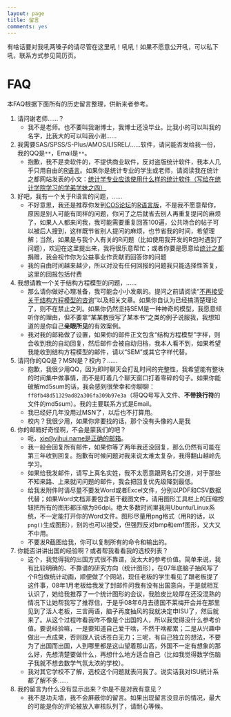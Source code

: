 ```yaml
---
layout: page
title: 留言
comments: yes
---
```


有啥话要对我吼两嗓子的请尽管在这里吼！吼吼！如果不愿意公开吼，可以私下吼，联系方式参见简历页。

# FAQ

本FAQ根据下面所有的历史留言整理，供新来者参考。
	
1. 请问谢老师……？
    - 我不是老师。也不要叫我谢博士，我博士还没毕业。比我小的可以叫我的名字，比我大的可以叫我小谢……
1. 我需要SAS/SPSS/S-Plus/AMOS/LISREL/……软件，请问能否发给我一份，我的QQ是`**`，Email是`**`。
    - 抱歉，我不是卖软件的，不提供商业软件，反对盗版统计软件，我本人几乎只用自由的[R语言](http://www.r-project.org)。如果你是统计专业的学生或老师，请阅读我在统计之都网站发表的小文：[统计学专业应该使用什么样的统计软件（写给在统计学院学习的学弟学妹之四）](http://cos.name/2008/11/which-statistical-software-should-we-use/)
1. 好吧，我有一个关于R语言的问题，……
    - 不好意思，我还是推荐你发到[COS论坛](http://cos.name/cn)的[R语言版](http://cos.name/cn/forum/15)，不是我不愿意帮你，原因是别人可能有同样的问题，你问了之后就省去别人再重复提问的麻烦了，如果人人都来问我，我可能需要重复回答100遍，公共场合的帖子可以被后人搜到，这样既节省别人提问的麻烦，也节省我的时间，希望理解；当然，如果是与我个人有关的R问题（比如使用我开发的R包时遇到了问题），欢迎在这里提出来，我将很乐意帮忙；或者你要是愿意给[统计之都](http://cos.name/donate/)捐赠，我会视作你为公益事业作贡献而回答你的问题
    - 我的自由时间越来越少，所以对没有任何回报的问题我只能选择性答复，这里的回报包括付费
1. 我想请教一个关于结构方程模型的问题，……
    - 那么请你做好心理准备，我可能会小小发飙的。提问之前请阅读“[不再接受关于结构方程模型的咨询](../2008/05/no-more-consultation-about-structural-equation-models/)”以及相关文章。如果你自认为已经搞清楚理论了，则不在禁止之列。如果你仍然坚持SEM是一种神奇的模型，我愿意倾听你的理由，但不要拿“某某教授写了某本书”之类的例子说服我，我想知道的是你自己**亲眼所见**的有效案例。
    - 我对我的邮箱做了设置，如果你的邮件正文包含“结构方程模型”字样，则会收到我的自动回复，然后邮件会被自动归档，我本人看不到，如果希望我能收到结构方程模型的邮件，请以“SEM”或其它字样代替。
1. 请问你的QQ是？MSN是？校内？……
    - 抱歉，我很少用QQ，因为即时聊天会打乱时间的完整性，我希望能有整块的时间集中做事情，而不是盯着几个聊天窗口打着零碎的句子。如果你能破解md5sum的话，我会感到很荣幸和你聊聊：`ff8fb48d51329ad82a306fa309b97e3a`（将QQ号写入文件、**不带换行符**的文件的md5sum）。我的主要联系方式是Email。
    - 我已经好几年没用过MSN了，以后也不打算用。
    - 校内？我很少用，如果你非要找的话，那个没有头像的人是我
1. 你的邮箱好奇怪啊，不会是蒙我们的吧？
    - 呃，xie@yihui.name是正确的邮箱。
    - 我一般会回复所有邮件，如果你等了两年我还没回复，那么仍然有可能在第三年收到回复。抱歉有时候问题对我来说太难太复杂，我得翻山越岭先学习。
    - 如果给我发邮件，请写上真名实姓，我不太愿意跟网名打交道，对于那些不知来路、上来就问问题的邮件，我会把回复优先级降到最低。
    - 给我发附件时请尽量不要发Word或者Excel文件，分别以PDF和CSV数据代替；如果Word文档非要包含若干截图文件，请用图形工具栏上的压缩按钮把所有的图形都压缩为96dpi。绝大多数时间里我用Ubuntu/Linux系统，不一定能打开你的Word文件。图形尽量用png格式（用R的话，以`png()`生成图形），别的也可以接受，但强烈反对bmp和emf图形，又大又不中用。
    - 不要发R截图给我，你可以复制所有的命令和输出的。
1. 你能否讲讲出国的经验啊？或者帮我看看我的选校列表？
    - 这个，我觉得我的出国方式很不靠谱，没太大的参考价值。简单来说，我有比较明确的、不靠谱的研究方向（统计图形），在07年底脑子抽风写了个R包做统计动画，顺便做了个网站，现任老板的学生看见了跟老板提了这件事，08年1月老板给我发了封邮件问我有没有出国意向，于是就相互认识了，她给我推荐了一个统计图形的会议，我脸皮比较厚在还没混熟的情况下让她帮我写了推荐信，于是乎08年6月去德国不莱梅开会并在那里见到了活人老板，三言两语，脑子再度抽风的我就决定申ISU了，然后就来了。从这个过程咋看我咋不像是个出国的人，所以我觉得没什么参考价值。要说经验嘛，一是要知道自己爱干啥，不然干啥都累；二是从兴趣中做出一点成果，否则跟人说话苍白无力；三呢，有自己独立的想法，不要为了出国而出国，人到哪里都是这山望着那山高，外国不一定有想象的那么好，先想清楚要做什么，再想什么地方适合自己（比如我觉得数学伤脑子我就不想去数学气氛太浓的学校）。
    - 我对其它学校不了解，选校这个问题就表问我了。说实话我对ISU统计系都了解不多……
1. 我的留言为什么没有显示出来？你是不是对我有意见？
    - 我不是功夫墙，我不会屏蔽你的留言。如果出现留言没显示的情况，最大的可能是你的评论被放入审核队列了，请耐心等候。

